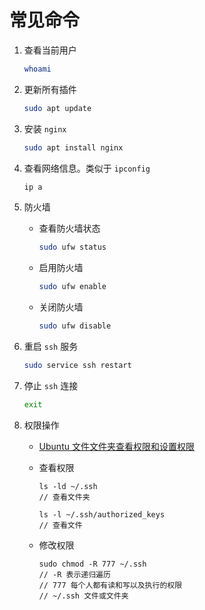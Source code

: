 # 常见命令

1. 查看当前用户

   ```bash
   whoami
   ```

2. 更新所有插件

   ```bash
   sudo apt update
   ```

3. 安装 `nginx`

   ```bash
   sudo apt install nginx
   ```

4. 查看网络信息。类似于 `ipconfig`

   ```bash
   ip a
   ```

5. 防火墙

   - 查看防火墙状态

     ```bash
     sudo ufw status
     ```

   - 启用防火墙

     ```bash
     sudo ufw enable
     ```

   - 关闭防火墙

     ```bash
     sudo ufw disable
     ```

6. 重启 `ssh` 服务

   ```bash
   sudo service ssh restart
   ```

7. 停止 `ssh` 连接

   ```bash
   exit
   ```

8. 权限操作

   - [Ubuntu 文件文件夹查看权限和设置权限](https://cloud.tencent.com/developer/article/1867757)

   - 查看权限

     ```
     ls -ld ~/.ssh
     // 查看文件夹

     ls -l ~/.ssh/authorized_keys
     // 查看文件
     ```

   - 修改权限

     ```
     sudo chmod -R 777 ~/.ssh
     // -R 表示递归遍历
     // 777 每个人都有读和写以及执行的权限
     // ~/.ssh 文件或文件夹
     ```
